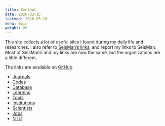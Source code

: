 ```yaml
---
title: Content
date: 2020-03-16
lastmod: 2020-03-16
menu: main
weight: 20
---
```


This site collects a lot of useful sites I found during my daily life and researches. I also refer to [SeisMan’s links](https://link.seisman.info/), and report my links to SeisMan. Most of SeisMan’s and my links are now the same, but the organizations are a little different.

The links are available on [GitHub](https://github.com/core-man/link).

- [Journals](../post/journals/)
- [Codes](../post/codes/)
- [Database](../post/database/)
- [Learning](../post/learning/)
- [Tools](../post/tools/)
- [Institutions](../post/institutions/)
- [Scientists](../post/scientists/)
- [Jobs](../post/jobs/)
- [NTU](../post/ntu/)

